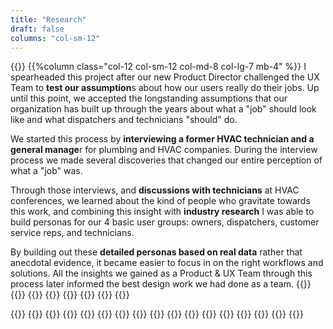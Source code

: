 ```yaml
---
title: "Research"
draft: false
columns: "col-sm-12"
---
```

{{<row>}}
{{%column class="col-12 col-sm-12 col-md-8 col-lg-7 mb-4" %}}
I spearheaded this project after our new Product Director challenged the UX Team to **test our assumption**s about how our users really do their jobs. Up until this point, we accepted the longstanding assumptions that our organization has built up through the years about what a "job" should look like and what dispatchers and technicians "should" do.

We started this process by **interviewing a former HVAC technician and  a general manage**r for plumbing and HVAC companies. During the interview process we made several discoveries that changed our entire perception of what a "job" was.

Through those interviews, and **discussions with technicians** at HVAC conferences, we learned about the kind of people who gravitate towards this work, and combining this insight with **industry research** I was able to build personas for our 4 basic user groups: owners, dispatchers, customer service reps, and technicians.

By building out these **detailed personas based on real data** rather that anecdotal evidence, it became easier to focus in on the right workflows and solutions. All the insights we gained as a Product &  UX Team through this process later informed the best design work we had done as a team.
{{</column>}}
{{<column class="mt-1">}}
  {{<workImage class="figure text-muted mb-4" src="/work/pm-redesign/01-research/cassie-booker-CSR.png" alt="CSR Persona" caption="CSR Persona">}}
{{</column>}}
{{<column class="mt-1">}}
  {{<workImage class="figure text-muted mb-4" src="/work/pm-redesign/01-research/donna-lister-DIS.png" alt="Dispatcher Persona" caption="Dispatcher Persona">}}
{{</column>}}
{{</row>}}

{{<row>}}
    {{<column class="col-sm-6 col-md-3">}}
         {{<workImage class="figure text-muted mb-4" src="/work/pm-redesign/01-research/job-mental-map.jpg" alt="Job mental map" caption="Job mental map">}}
         {{<workImage class="figure text-muted mb-4" src="/work/pm-redesign/01-research/newjob-workflow.jpg" alt="workflow for creating a job" caption="Workflow for creating a job">}}
    {{</column>}}
    {{<column class="col-sm-6 col-md-3">}}
        {{<workImage class="figure text-muted mb-4" src="/work/pm-redesign/01-research/dispatch-workflow.jpg" alt="Dispatcher workflow" caption="Dispatcher workflow">}}
        {{<workImage class="figure text-muted mb-4" src="/work/pm-redesign/01-research/tech-workflow.jpg" alt="Tech workflow" caption="Tech workflow">}}
    {{</column>}}
    {{<column class="col-sm-6 col-md-3">}}
        {{<workImage class="figure text-muted mb-4" src="/work/pm-redesign/01-research/owner-workflow.jpg" alt="Owner workflow" caption="Owner workflow">}}
        {{<workImage class="figure text-muted mb-4" src="/work/pm-redesign/01-research/job-diagrams.jpg" alt="diagramming various types of jobs" caption="Diagramming various types of jobs">}}
    {{</column>}}
    {{<column class="col-sm-6 col-md-3">}}
        {{<workImage class="figure text-muted mb-4" src="/work/pm-redesign/01-research/csr-workflow.jpg" alt="CSR workflow" caption="CSR workflow">}}
    {{</column>}}
{{</row>}}

